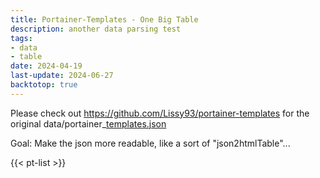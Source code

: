 ```yaml
---
title: Portainer-Templates - One Big Table
description: another data parsing test
tags:
- data
- table
date: 2024-04-19
last-update: 2024-06-27
backtotop: true
---
```

Please check out https://github.com/Lissy93/portainer-templates for the original data/portainer_[templates.json](https://raw.githubusercontent.com/Lissy93/portainer-templates/main/templates.json)

Goal: Make the json more readable, like a sort of "json2htmlTable"...

{{< pt-list >}}


